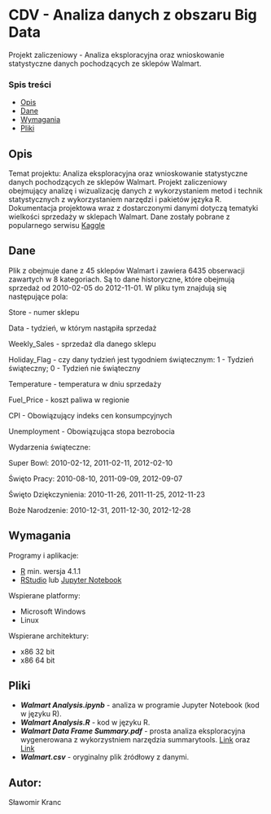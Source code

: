 # CDV - Analiza danych z obszaru Big Data

Projekt zaliczeniowy - Analiza eksploracyjna oraz wnioskowanie statystyczne danych pochodzących ze sklepów Walmart.

### Spis treści
* [Opis](#opis)
* [Dane](#dane)
* [Wymagania](#wymagania)
* [Pliki](#Pliki)

## Opis
Temat projektu: Analiza eksploracyjna oraz wnioskowanie statystyczne danych pochodzących ze sklepów Walmart.
Projekt zaliczeniowy obejmujący analizę i wizualizację danych z wykorzystaniem metod i technik statystycznych z wykorzystaniem narzędzi i pakietów języka R.
Dokumentacja projektowa wraz z dostarczonymi danymi dotyczą tematyki wielkości sprzedaży w sklepach Walmart.
Dane zostały pobrane z popularnego serwisu [Kaggle](https://www.kaggle.com/)


## Dane
Plik z obejmuje dane z 45 sklepów Walmart i zawiera 6435 obserwacji zawartych w 8 kategoriach. 
Są to dane historyczne, które obejmują sprzedaż od 2010-02-05 do 2012-11-01. W pliku tym znajdują się następujące pola:

Store - numer sklepu

Data - tydzień, w którym nastąpiła sprzedaż

Weekly_Sales - sprzedaż dla danego sklepu

Holiday_Flag - czy dany tydzień jest tygodniem świątecznym: 1 - Tydzień świąteczny; 0 - Tydzień nie świąteczny

Temperature - temperatura w dniu sprzedaży

Fuel_Price - koszt paliwa w regionie

CPI - Obowiązujący indeks cen konsumpcyjnych

Unemployment - Obowiązująca stopa bezrobocia

Wydarzenia świąteczne:

Super Bowl: 2010-02-12, 2011-02-11, 2012-02-10

Święto Pracy: 2010-08-10, 2011-09-09, 2012-09-07

Święto Dziękczynienia: 2010-11-26, 2011-11-25, 2012-11-23

Boże Narodzenie: 2010-12-31, 2011-12-30, 2012-12-28

## Wymagania
Programy i aplikacje:
* [R](https://www.r-project.org/) min. wersja 4.1.1 
* [RStudio](https://www.rstudio.com/) lub [Jupyter Notebook](https://jupyter.org/)

Wspierane platformy:
- Microsoft Windows
- Linux

Wspierane architektury:
- x86 32 bit
- x86 64 bit

##  Pliki
- ***Walmart Analysis.ipynb*** - analiza w programie Jupyter Notebook (kod w języku R).
- ***Walmart Analysis.R*** - kod w języku R.
- ***Walmart Data Frame Summary.pdf*** - prosta analiza eksploracyjna wygenerowana z wykorzystniem narzędzia summarytools. [Link](https://cran.r-project.org/web/packages/summarytools/index.html) oraz [Link](https://cran.r-project.org/web/packages/summarytools/index.html)
- ***Walmart.csv*** - oryginalny plik źródłowy z danymi.


## Autor:
Sławomir Kranc


